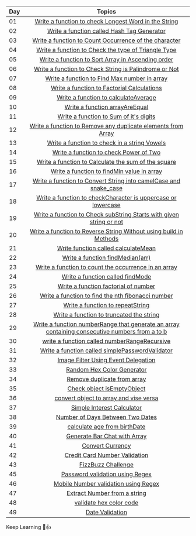 | Day |   Topics     | 
| ----- | :------------------: |
| 01    |  [Write a function to check Longest Word in the String](https://github.com/DeveloperResource-NaveenR/100Days_JavaScript/blob/main/Day_01/Day_01.js) |
| 02    |  [Write a function called Hash Tag Generator](https://github.com/DeveloperResource-NaveenR/100Days_JavaScript/blob/main/Day_02/Day_02.js) |
| 03    |  [Write a function to Count Occurrence of the character](https://github.com/DeveloperResource-NaveenR/100Days_JavaScript/blob/main/Day_03/day_03.js)|
| 04    |  [Write a function to Check the type of Triangle Type](https://github.com/DeveloperResource-NaveenR/100Days_JavaScript/blob/main/Day_04/day_04.js) | 
| 05    |  [Write a function to Sort Array in Ascending order](https://github.com/DeveloperResource-NaveenR/100Days_JavaScript/blob/main/Day_05/day_05.js) | 
| 06    |  [Write a function to Check String is Palindrome or Not](https://github.com/DeveloperResource-NaveenR/100Days_JavaScript/blob/main/Day_06/day_06.js) |
| 07    |  [Write a function to Find Max number in array](https://github.com/DeveloperResource-NaveenR/100Days_JavaScript/blob/main/Day_07/day_07.js) | 
| 08    |  [Write a function to Factorial Calculations](https://github.com/DeveloperResource-NaveenR/100Days_JavaScript/blob/main/Day_08/day_08.js) | 
| 09    |  [Write a function to calculateAverage](https://github.com/DeveloperResource-NaveenR/100Days_JavaScript/blob/main/Day_09/day_09.js) | 
| 10    |  [Write a function arrayAreEqual](https://github.com/DeveloperResource-NaveenR/100Days_JavaScript/blob/main/Day_10/day_10.js) | 
| 11    |  [Write a function to Sum of it's digits](https://github.com/DeveloperResource-NaveenR/100Days_JavaScript/blob/main/Day_11/day_11.js) | 
| 12    |  [Write a function to Remove any duplicate elements from Array](https://github.com/DeveloperResource-NaveenR/100Days_JavaScript/blob/main/Day_12/day_12.js) | 
| 13    |  [Write a function to check in a string Vowels](https://github.com/DeveloperResource-NaveenR/100Days_JavaScript/blob/main/Day_13/day_13.js) | 
| 14    |  [Write a function to check Power of Two](https://github.com/DeveloperResource-NaveenR/100Days_JavaScript/blob/main/Day_14/day_14.js) | 
| 15    |  [Write a function to Calculate the sum of the square](https://github.com/DeveloperResource-NaveenR/100Days_JavaScript/blob/main/Day_15/day_15.js) | 
| 16    |  [Write a function to findMin value in array](https://github.com/DeveloperResource-NaveenR/100Days_JavaScript/blob/main/Day_16/day_16.js) | 
| 17    |  [Write a function to Convert String into camelCase and snake_case](https://github.com/DeveloperResource-NaveenR/100Days_JavaScript/blob/main/Day_17/day_17.js) | 
| 18    |  [Write a function to checkCharacter is uppercase or lowercase](https://github.com/DeveloperResource-NaveenR/100Days_JavaScript/blob/main/Day_18/day_18.js) | 
| 19    |  [Write a function to Check subString Starts with given string or not](https://github.com/DeveloperResource-NaveenR/100Days_JavaScript/blob/main/Day_19/day_19.js) | 
| 20    |  [Write a function to Reverse String Without using build in Methods](https://github.com/DeveloperResource-NaveenR/100Days_JavaScript/blob/main/Day_20/day_20.js) | 
| 21    |  [Write function called calculateMean](https://github.com/DeveloperResource-NaveenR/100Days_JavaScript/blob/main/Day_21/day_21.js) | 
| 22    |  [Write a function findMedian(arr)](https://github.com/DeveloperResource-NaveenR/100Days_JavaScript/blob/main/Day_22/day_22.js) | 
| 23    |  [Write a function to count the occurrence in an array](https://github.com/DeveloperResource-NaveenR/100Days_JavaScript/blob/main/Day_23/day_23.js) | 
| 24    |  [Write a function called findMode](https://github.com/DeveloperResource-NaveenR/100Days_JavaScript/blob/main/Day_24/day_24.js) | 
| 25    |  [Write a function factorial of number](https://github.com/DeveloperResource-NaveenR/100Days_JavaScript/blob/main/Day_25/day_25.js) | 
| 26    |  [Write a function to find the nth fibonacci number](https://github.com/DeveloperResource-NaveenR/100Days_JavaScript/blob/main/Day_26/day_26.js) | 
| 27    |  [Write a function to repeatString](https://github.com/DeveloperResource-NaveenR/100Days_JavaScript/blob/main/Day_27/day_27.js) | 
| 28    |  [Write a function to truncated the string](https://github.com/DeveloperResource-NaveenR/100Days_JavaScript/blob/main/Day_28/day_28.js) | 
| 29    |  [Write a function numberRange that generate an array containing consecutive numbers from a to b](https://github.com/DeveloperResource-NaveenR/100Days_JavaScript/blob/main/Day_29/Day_29.js) | 
| 30    |  [write a function called numberRangeRecursive](https://github.com/DeveloperResource-NaveenR/100Days_JavaScript/blob/main/Day_30/day_30.js) | 
| 31    |  [Write a function called simplePasswordValidator](https://github.com/DeveloperResource-NaveenR/100Days_JavaScript/blob/main/Day_31/day_31.js) | 
| 32    |  [Image Filter Using Event Delegation](https://github.com/DeveloperResource-NaveenR/100Days_JavaScript/blob/main/Day_32/day_32.js) | 
| 33    |  [Random Hex Color Generator](https://github.com/DeveloperResource-NaveenR/100Days_JavaScript/blob/main/Day_33/day_33.js) | 
| 34    |  [Remove duplicate from array](https://github.com/DeveloperResource-NaveenR/100Days_JavaScript/blob/main/Day_34/day_34.js) | 
| 35    |  [Check object isEmptyObject](https://github.com/DeveloperResource-NaveenR/100Days_JavaScript/blob/main/Day_35/day_35.js) | 
| 36    |  [convert object to array and vise versa](https://github.com/DeveloperResource-NaveenR/100Days_JavaScript/blob/main/Day_36/day_36.js) | 
| 37   |  [Simple Interest Calculator](https://github.com/DeveloperResource-NaveenR/100Days_JavaScript/blob/main/Day_37/day_37.js) | 
| 38    |  [Number of Days Between Two Dates](https://github.com/DeveloperResource-NaveenR/100Days_JavaScript/blob/main/Day_38/day_38.js) | 
| 39    |  [calculate age from birthDate](https://github.com/DeveloperResource-NaveenR/100Days_JavaScript/blob/main/Day_39/day_39.js) | 
| 40    |  [Generate Bar Chat with Array](https://github.com/DeveloperResource-NaveenR/100Days_JavaScript/blob/main/Day_40/day_40.js) | 
| 41    |  [Convert Currency](https://github.com/DeveloperResource-NaveenR/100Days_JavaScript/blob/main/Day_41/day_41.js) | 
| 42    |  [Credit Card Number Validation](https://github.com/DeveloperResource-NaveenR/100Days_JavaScript/blob/main/Day_42/day_42.js) | 
| 43    |  [FizzBuzz Challenge](https://github.com/DeveloperResource-NaveenR/100Days_JavaScript/blob/main/Day_43/day_43.js) | 
| 45    |  [Password validation using Regex](https://github.com/DeveloperResource-NaveenR/100Days_JavaScript/blob/main/Day_45/day_45.js) | 
| 46    |  [Mobile Number validation using Regex](https://github.com/DeveloperResource-NaveenR/100Days_JavaScript/blob/main/Day_46/day_46.js) | 
| 47    |  [Extract Number from a string](https://github.com/DeveloperResource-NaveenR/100Days_JavaScript/blob/main/Day_47/day_47.js) | 
| 48    |  [validate hex color code](https://github.com/DeveloperResource-NaveenR/100Days_JavaScript/blob/main/Day_48/day_48.js) | 
| 49    |  [Date Validation](https://github.com/DeveloperResource-NaveenR/100Days_JavaScript/blob/main/Day_49/day_49.js) | 





Keep Learning 🩷👍



